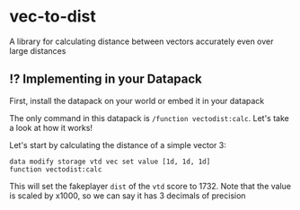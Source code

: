 # vec-to-dist

A library for calculating distance between vectors accurately even over large distances

## ⁉️ Implementing in your Datapack

First, install the datapack on your world or embed it in your datapack

The only command in this datapack is `/function vectodist:calc`. Let's take a look at how it works!

Let's start by calculating the distance of a simple vector 3:

```mcfunction
data modify storage vtd vec set value [1d, 1d, 1d]
function vectodist:calc
```

This will set the fakeplayer `dist` of the `vtd` score to 1732.
Note that the value is scaled by x1000, so we can say it has 3 decimals of precision